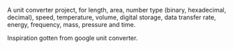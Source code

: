 A unit converter project, for length, area, number type (binary, hexadecimal, decimal), speed, temperature, volume, digital storage, data transfer rate, energy, frequency, mass, pressure and time.

Inspiration gotten from google unit converter.

